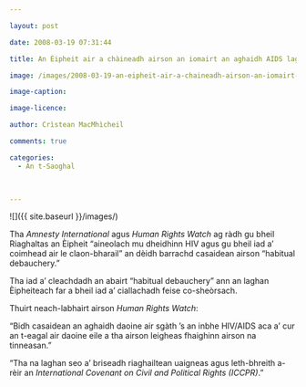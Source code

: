 ```yaml
---

layout: post

date: 2008-03-19 07:31:44

title: An Èipheit air a chàineadh airson an iomairt an aghaidh AIDS lagachadh

image: /images/2008-03-19-an-eipheit-air-a-chaineadh-airson-an-iomairt-an-aghaidh-aids-lagachadh.jpg

image-caption:

image-licence:

author: Crìstean MacMhìcheil

comments: true

categories:
  - An t-Saoghal
  


---
```


![]({{ site.baseurl }}/images/)

Tha _Amnesty International_ agus _Human Rights Watch_ ag ràdh gu bheil Riaghaltas an Èipheit “aineolach mu dheidhinn HIV agus gu bheil iad a’ coimhead air le claon-bharail” an dèidh barrachd casaidean airson “habitual debauchery.”

<!--more-->

Tha iad a’ cleachdadh an abairt “habitual debauchery” ann an laghan Èipheiteach far a bheil iad a’ ciallachadh feise co-sheòrsach.

Thuirt neach-labhairt airson _Human Rights Watch_:

“Bidh casaidean an aghaidh daoine air sgàth ’s an inbhe HIV/AIDS aca a’ cur an t-eagal air daoine eile a tha airson leigheas fhaighinn airson na tinneasan.”

“Tha na laghan seo a’ briseadh riaghailtean uaigneas agus leth-bhreith a-rèir an _International Covenant on Civil and Political Rights (ICCPR)_.”
